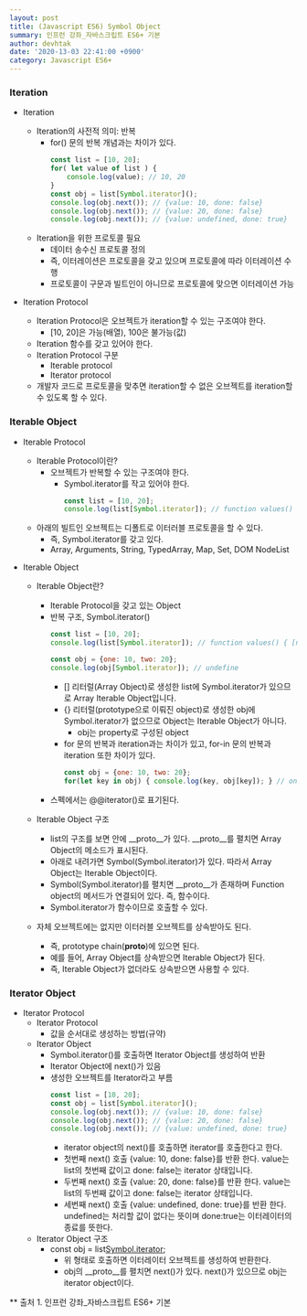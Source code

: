 ```yaml
---
layout: post
title: (Javascript ES6) Symbol Object
summary: 인프런 강좌_자바스크립트 ES6+ 기본
author: devhtak
date: '2020-13-03 22:41:00 +0900'
category: Javascript ES6+
---
```


### Iteration

- Iteration
  - Iteration의 사전적 의미: 반복
    - for() 문의 반복 개념과는 차이가 있다.
      ```javascript
      const list = [10, 20];
      for( let value of list ) {
          console.log(value); // 10, 20
      }
      const obj = list[Symbol.iterator]();
      console.log(obj.next()); // {value: 10, done: false}
      console.log(obj.next()); // {value: 20, done: false}
      console.log(obj.next()); // {value: undefined, done: true}
      ```
  - Iteration을 위한 프로토콜 필요
    - 데이터 송수신 프로토콜 정의
    - 즉, 이터레이션은 프로토콜을 갖고 있으며 프로토콜에 따라 이터레이션 수행
    - 프로토콜이 구문과 빌트인이 아니므로 프로토콜에 맞으면 이터레이션 가능
  
- Iteration Protocol
  - Iteration Protocol은 오브젝트가 iteration할 수 있는 구조여야 한다.
    - [10, 20]은 가능(배열), 100은 불가능(값)
  - Iteration 함수를 갖고 있어야 한다.
  - Iteration Protocol 구분
    - Iterable protocol
    - Iterator protocol
  - 개발자 코드로 프로토콜을 맞추면 iteration할 수 없은 오브젝트를 iteration할 수 있도록 할 수 있다.
  
### Iterable Object
  
- Iterable Protocol
  - Iterable Protocol이란?
    - 오브젝트가 반복할 수 있는 구조여야 한다.
      - Symbol.iterator를 작고 있어야 한다.
        ```javascript
        const list = [10, 20];
        console.log(list[Symbol.iterator]); // function values() { [native code] }
        ```
  - 아래의 빌트인 오브젝트는 디폴트로 이터러블 프로토콜을 할 수 있다.
    - 즉, Symbol.iterator를 갖고 있다.
    - Array, Arguments, String, TypedArray, Map, Set, DOM NodeList
      
- Iterable Object
  - Iterable Object란?
    - Iterable Protocol을 갖고 있는 Object
    - 반복 구조, Symbol.iterator()
      ```javascript
      const list = [10, 20];
      console.log(list[Symbol.iterator]); // function values() { [native code] }
      
      const obj = {one: 10, two: 20};
      console.log(obj[Symbol.iterator]); // undefine
      ```
      - [] 리터럴(Array Object)로 생성한 list에 Symbol.iterator가 있으므로 Array Iterable Object입니다.
      - {} 리터럴(prototype으로 이뤄진 object)로 생성한 obj에 Symbol.iterator가 없으므로 Object는 Iterable Object가 아니다.
        - obj는 property로 구성된 object
      - for 문의 반복과 iteration과는 차이가 있고, for-in 문의 반복과 iteration 또한 차이가 있다.
        ```javascript
        const obj = {one: 10, two: 20};
        for(let key in obj) { console.log(key, obj[key]); } // one 10, two : 20 
        ```
    - 스펙에서는 @@iterator()로 표기된다.
    
  - Iterable Object 구조
    - list의 구조를 보면 안에 __proto__가 있다. __proto__를 펼치면 Array Object의 메소드가 표시된다.
    - 아래로 내려가면 Symbol(Symbol.iterator)가 있다. 따라서 Array Object는 Iterable Object이다.
    - Symbol(Symbol.iterator)를 펼치면 __proto__가 존재하며 Function object의 메서드가 연결되어 있다. 즉, 함수이다.
    - Symbol.iterator가 함수이므로 호출할 수 있다.
  
  - 자체 오브젝트에는 없지만 이터러블 오브젝트를 상속받아도 된다.
    - 즉, prototype chain(__proto__)에 있으면 된다.
    - 예를 들어, Array Object를 상속받으면 Iterable Object가 된다.
    - 즉, Iterable Object가 없더라도 상속받으면 사용할 수 있다.
    
### Iterator Object

- Iterator Protocol
  - Iterator Protocol
    - 값을 순서대로 생성하는 방법(규약)
  - Iterator Object
    - Symbol.iterator()를 호출하면 Iterator Object를 생성하여 반환
    - Iterator Object에 next()가 있음
    - 생성한 오브젝트를 Iterator라고 부름
      ```javascript
      const list = [10, 20];
      const obj = list[Symbol.iterator]();
      console.log(obj.next()); // {value: 10, done: false}
      console.log(obj.next()); // {value: 20, done: false}
      console.log(obj.next()); // {value: undefined, done: true}
      ```
      - iterator object의 next()를 호출하면 iterator를 호출한다고 한다.
      - 첫번째 next() 호출 {value: 10, done: false}를 반환 한다. value는 list의 첫번째 값이고 done: false는 iterator 상태입니다.
      - 두번째 next() 호출 {value: 20, done: false}를 반환 한다. value는 list의 두번째 값이고 done: false는 iterator 상태입니다.
      - 세번째 next() 호출 {value: undefined, done: true}를 반환 한다. undefined는 처리할 값이 없다는 뜻이며 done:true는 이터레이터의 종료를 뜻한다.
  - Iterator Object 구조
    - const obj = list[Symbol.iterator]();
      - 위 형태로 호출하면 이터레이터 오브젝트를 생성하여 반환한다.
      - obj의 __proto__를 펼치면 next()가 있다. next()가 있으므로 obj는 iterator object이다. 
  
** 출처 1. 인프런 강좌_자바스크립트 ES6+ 기본
